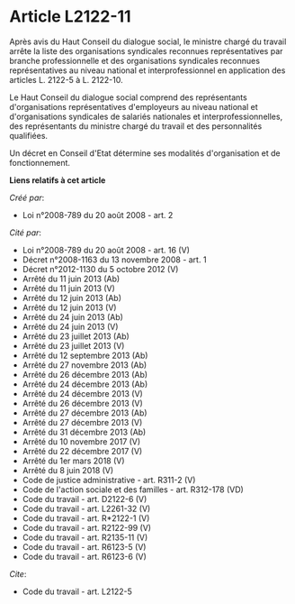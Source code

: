 # Article L2122-11

Après avis du Haut Conseil du dialogue social, le ministre chargé du travail arrête la liste des organisations syndicales
reconnues représentatives par branche professionnelle et des organisations syndicales reconnues représentatives au niveau
national et interprofessionnel en application des articles L. 2122-5 à L. 2122-10. 

Le Haut Conseil du dialogue social comprend des représentants d'organisations représentatives d'employeurs au niveau national
et d'organisations syndicales de salariés nationales et interprofessionnelles, des représentants du ministre chargé du
travail et des personnalités qualifiées. 

Un décret en Conseil d'Etat détermine ses modalités d'organisation et de fonctionnement.

**Liens relatifs à cet article**

_Créé par_:

  - Loi n°2008-789 du 20 août 2008 - art. 2

_Cité par_:

  - Loi n°2008-789 du 20 août 2008 - art. 16 (V)
  - Décret n°2008-1163 du 13 novembre 2008 - art. 1
  - Décret n°2012-1130 du 5 octobre 2012 (V)
  - Arrêté du 11 juin 2013 (Ab)
  - Arrêté du 11 juin 2013 (V)
  - Arrêté du 12 juin 2013 (Ab)
  - Arrêté du 12 juin 2013 (V)
  - Arrêté du 24 juin 2013 (Ab)
  - Arrêté du 24 juin 2013 (V)
  - Arrêté du 23 juillet 2013 (Ab)
  - Arrêté du 23 juillet 2013 (V)
  - Arrêté du 12 septembre 2013 (Ab)
  - Arrêté du 27 novembre 2013 (Ab)
  - Arrêté du 26 décembre 2013 (Ab)
  - Arrêté du 24 décembre 2013 (Ab)
  - Arrêté du 24 décembre 2013 (V)
  - Arrêté du 26 décembre 2013 (V)
  - Arrêté du 27 décembre 2013 (Ab)
  - Arrêté du 27 décembre 2013 (V)
  - Arrêté du 31 décembre 2013 (Ab)
  - Arrêté du 10 novembre 2017 (V)
  - Arrêté du 22 décembre 2017 (V)
  - Arrêté du 1er mars 2018 (V)
  - Arrêté du 8 juin 2018 (V)
  - Code de justice administrative - art. R311-2 (V)
  - Code de l'action sociale et des familles - art. R312-178 (VD)
  - Code du travail - art. D2122-6 (V)
  - Code du travail - art. L2261-32 (V)
  - Code du travail - art. R*2122-1 (V)
  - Code du travail - art. R2122-99 (V)
  - Code du travail - art. R2135-11 (V)
  - Code du travail - art. R6123-5 (V)
  - Code du travail - art. R6123-6 (V)

_Cite_:

  - Code du travail - art. L2122-5
